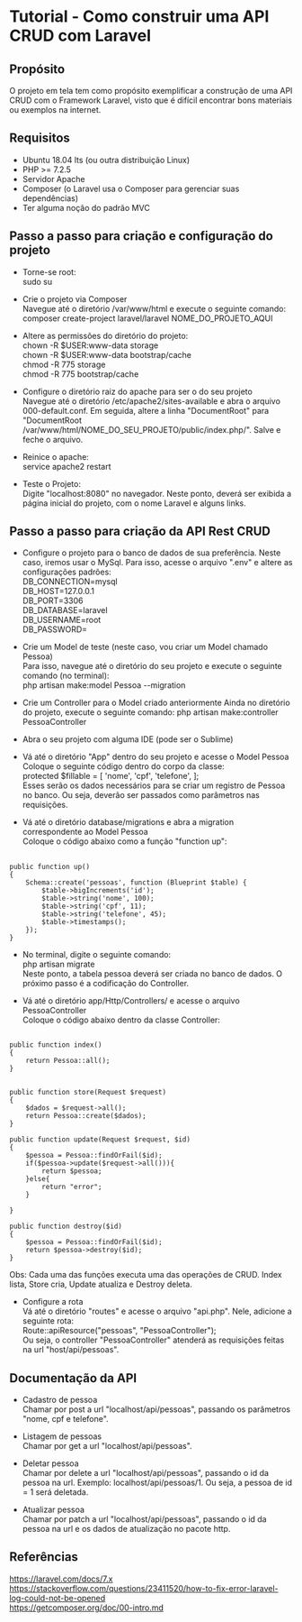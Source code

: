 # Tutorial - Como construir uma API CRUD com Laravel

## Propósito
O projeto em tela tem como propósito exemplificar a construção de uma API CRUD com o Framework Laravel, visto que é difícil encontrar bons materiais ou exemplos na internet. 

## Requisitos
- Ubuntu 18.04 lts (ou outra distribuição Linux)
- PHP >= 7.2.5
- Servidor Apache
- Composer (o Laravel usa o Composer para gerenciar suas dependências)
- Ter alguma noção do padrão MVC

## Passo a passo para criação e configuração do projeto
- Torne-se root: <br>
sudo su

- Crie o projeto via Composer <br>
Navegue até o diretório /var/www/html e execute o seguinte comando:<br>
composer create-project laravel/laravel NOME_DO_PROJETO_AQUI 

- Altere as permissões do diretório do projeto: <br>
chown -R $USER:www-data storage <br>
chown -R $USER:www-data bootstrap/cache <br>
chmod -R 775 storage <br>
chmod -R 775 bootstrap/cache <br>

- Configure o diretório raiz do apache para ser o do seu projeto <br>
Navegue até o diretório /etc/apache2/sites-available e abra o arquivo 000-default.conf. Em seguida, altere a linha "DocumentRoot" para "DocumentRoot /var/www/html/NOME_DO_SEU_PROJETO/public/index.php/". Salve e feche o arquivo.

- Reinice o apache:<br>
service apache2 restart 

- Teste o Projeto:<br>
Digite "localhost:8080" no navegador. Neste ponto, deverá ser exibida a página inicial do projeto, com o nome Laravel e alguns links.

## Passo a passo para criação da API Rest CRUD
- Configure o projeto para o banco de dados de sua preferência. Neste caso, iremos usar o MySql. Para isso, acesse o arquivo ".env" e altere as configurações padrões:<br>
DB_CONNECTION=mysql <br>
DB_HOST=127.0.0.1 <br>
DB_PORT=3306 <br>
DB_DATABASE=laravel <br>
DB_USERNAME=root <br>
DB_PASSWORD= <br>

- Crie um Model de teste (neste caso, vou criar um Model chamado Pessoa)<br>
Para isso, navegue até o diretório do seu projeto e execute o seguinte comando (no terminal):<br>
php artisan make:model Pessoa --migration

- Crie um Controller para o Model criado anteriormente
Ainda no diretório do projeto, execute o seguinte comando: 
php artisan make:controller PessoaController

- Abra o seu projeto com alguma IDE (pode ser o Sublime) <br>
- Vá até o diretório "App" dentro do seu projeto e acesse o Model Pessoa <br>
Coloque o seguinte código dentro do corpo da classe:<br>
    protected $fillable = [
        'nome', 'cpf', 'telefone',
    ]; <br>
Esses serão os dados necessários para se criar um registro de Pessoa no banco. Ou seja, deverão ser passados como parâmetros nas requisições.

- Vá até o diretório database/migrations e abra a migration correspondente ao Model Pessoa <br>
Coloque o código abaixo como a função "function up": <br>
## 
    public function up()
    {
        Schema::create('pessoas', function (Blueprint $table) {
            $table->bigIncrements('id');
            $table->string('nome', 100);
            $table->string('cpf', 11);
            $table->string('telefone', 45);
            $table->timestamps();
        });
    }
- No terminal, digite o seguinte comando: <br>
php artisan migrate <br>
Neste ponto, a tabela pessoa deverá ser criada no banco de dados. O próximo passo é a codificação do Controller.

- Vá até o diretório app/Http/Controllers/ e acesse o arquivo PessoaController <br>
Coloque o código abaixo dentro da classe Controller: <br>
## 
    public function index()
    {
        return Pessoa::all();
    }


    public function store(Request $request)
    {
        $dados = $request->all();
        return Pessoa::create($dados);
    }

    public function update(Request $request, $id)
    {
        $pessoa = Pessoa::findOrFail($id);
        if($pessoa->update($request->all())){
            return $pessoa;
        }else{
            return "error";
        }

    }

    public function destroy($id)
    {
        $pessoa = Pessoa::findOrFail($id);
        return $pessoa->destroy($id);
    }

Obs: Cada uma das funções executa uma das operações de CRUD. Index lista, Store cria, Update atualiza e Destroy deleta.

- Configure a rota <br>
Vá até o diretório "routes" e acesse o arquivo "api.php". Nele, adicione a seguinte rota: <br>
Route::apiResource("pessoas", "PessoaController"); <br>
Ou seja, o controller "PessoaController" atenderá as requisições feitas na url "host/api/pessoas". <br>

## Documentação da API
- Cadastro de pessoa <br>
Chamar por post a url "localhost/api/pessoas", passando os parâmetros "nome, cpf e telefone".

- Listagem de pessoas <br>
Chamar por get a url "localhost/api/pessoas".

- Deletar pessoa <br>
Chamar por delete a url "localhost/api/pessoas", passando o id da pessoa na url. Exemplo: localhost/api/pessoas/1. Ou seja, a pessoa de id = 1 será deletada.

- Atualizar pessoa <br>
Chamar por patch a url "localhost/api/pessoas", passando o id da pessoa na url e os dados de atualização no pacote http.


## Referências

https://laravel.com/docs/7.x <br>
https://stackoverflow.com/questions/23411520/how-to-fix-error-laravel-log-could-not-be-opened <br>
https://getcomposer.org/doc/00-intro.md

